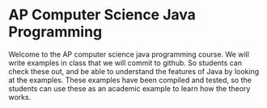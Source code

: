 AP Computer Science Java Programming
=====

Welcome to the AP computer science java programming course. We will write examples in
class that we will commit to github. So students can check these out, and be able to
understand the features of Java by looking at the examples. These examples have been
compiled and tested, so the students can use these as an academic example to learn how
the theory works.